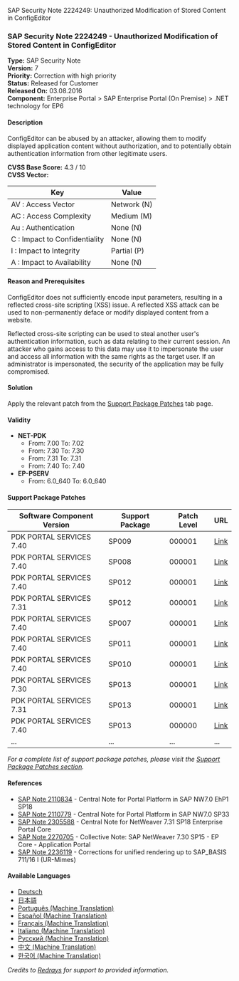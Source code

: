 SAP Security Note 2224249: Unauthorized Modification of Stored Content in ConfigEditor

### SAP Security Note 2224249 - Unauthorized Modification of Stored Content in ConfigEditor

**Type:** SAP Security Note  
**Version:** 7  
**Priority:** Correction with high priority  
**Status:** Released for Customer  
**Released On:** 03.08.2016  
**Component:** Enterprise Portal > SAP Enterprise Portal (On Premise) > .NET technology for EP6

#### Description

ConfigEditor can be abused by an attacker, allowing them to modify displayed application content without authorization, and to potentially obtain authentication information from other legitimate users.

**CVSS Base Score:** 4.3 / 10  
**CVSS Vector:**

| Key                                       | Value          |
|-------------------------------------------|----------------|
| AV : Access Vector                        | Network (N)    |
| AC : Access Complexity                    | Medium (M)     |
| Au : Authentication                       | None (N)       |
| C : Impact to Confidentiality             | None (N)       |
| I : Impact to Integrity                   | Partial (P)    |
| A : Impact to Availability                | None (N)       |

#### Reason and Prerequisites

ConfigEditor does not sufficiently encode input parameters, resulting in a reflected cross-site scripting (XSS) issue. A reflected XSS attack can be used to non-permanently deface or modify displayed content from a website.

Reflected cross-site scripting can be used to steal another user's authentication information, such as data relating to their current session. An attacker who gains access to this data may use it to impersonate the user and access all information with the same rights as the target user. If an administrator is impersonated, the security of the application may be fully compromised.

#### Solution

Apply the relevant patch from the [Support Package Patches](https://me.sap.com/sap/support/swdc/notes?cvnr=67838200100200019831&support_package=SP009&patch_level=000001) tab page.

#### Validity

- **NET-PDK**
  - From: 7.00 To: 7.02
  - From: 7.30 To: 7.30
  - From: 7.31 To: 7.31
  - From: 7.40 To: 7.40
- **EP-PSERV**
  - From: 6.0_640 To: 6.0_640

#### Support Package Patches

| Software Component Version           | Support Package | Patch Level | URL                                                                                                           |
|--------------------------------------|-----------------|-------------|---------------------------------------------------------------------------------------------------------------|
| PDK PORTAL SERVICES 7.40              | SP009           | 000001      | [Link](https://notesdownloads.sap.com/note/0040000018177282017)                                              |
| PDK PORTAL SERVICES 7.40              | SP008           | 000001      | [Link](https://me.sap.com/sap/support/swdc/notes?cvnr=67838200100200019831&support_package=SP008&patch_level=000001)  |
| PDK PORTAL SERVICES 7.40              | SP012           | 000001      | [Link](https://me.sap.com/sap/support/swdc/notes?cvnr=67838200100200019831&support_package=SP012&patch_level=000001)  |
| PDK PORTAL SERVICES 7.31              | SP012           | 000001      | [Link](https://me.sap.com/sap/support/swdc/notes?cvnr=01200615320200017821&support_package=SP012&patch_level=000001)  |
| PDK PORTAL SERVICES 7.40              | SP007           | 000001      | [Link](https://me.sap.com/sap/support/swdc/notes?cvnr=67838200100200019831&support_package=SP007&patch_level=000001)  |
| PDK PORTAL SERVICES 7.40              | SP011           | 000001      | [Link](https://me.sap.com/sap/support/swdc/notes?cvnr=67838200100200019831&support_package=SP011&patch_level=000001)  |
| PDK PORTAL SERVICES 7.40              | SP010           | 000001      | [Link](https://me.sap.com/sap/support/swdc/notes?cvnr=67838200100200019831&support_package=SP010&patch_level=000001)  |
| PDK PORTAL SERVICES 7.30              | SP013           | 000001      | [Link](https://me.sap.com/sap/support/swdc/notes?cvnr=01200615320200015127&support_package=SP013&patch_level=000001)  |
| PDK PORTAL SERVICES 7.31              | SP013           | 000001      | [Link](https://me.sap.com/sap/support/swdc/notes?cvnr=01200615320200017821&support_package=SP013&patch_level=000001)  |
| PDK PORTAL SERVICES 7.40              | SP013           | 000000      | [Link](https://me.sap.com/sap/support/swdc/notes?cvnr=67838200100200019831&support_package=SP013&patch_level=000000)  |
| ...                                  | ...             | ...         | ...                                                                                                           |

*For a complete list of support package patches, please visit the [Support Package Patches section](https://me.sap.com/sap/support/swdc/notes?cvnr=67838200100200019831&support_package=SP009&patch_level=000001).*

#### References

- [SAP Note 2110834](https://me.sap.com/notes/2110834) - Central Note for Portal Platform in SAP NW7.0 EhP1 SP18
- [SAP Note 2110779](https://me.sap.com/notes/2110779) - Central Note for Portal Platform in SAP NW7.0 SP33
- [SAP Note 2305588](https://me.sap.com/notes/2305588) - Central Note for NetWeaver 7.31 SP18 Enterprise Portal Core
- [SAP Note 2270705](https://me.sap.com/notes/2270705) - Collective Note: SAP NetWeaver 7.30 SP15 - EP Core - Application Portal
- [SAP Note 2236119](https://me.sap.com/notes/2236119) - Corrections for unified rendering up to SAP_BASIS 711/16 I (UR-Mimes)

#### Available Languages

- [Deutsch](https://me.sap.com/notes/0002224249/D)
- [日本語](https://me.sap.com/notes/0002224249/J)
- [Português (Machine Translation)](https://me.sap.com/notes/0002224249/P)
- [Español (Machine Translation)](https://me.sap.com/notes/0002224249/S)
- [Français (Machine Translation)](https://me.sap.com/notes/0002224249/F)
- [Italiano (Machine Translation)](https://me.sap.com/notes/0002224249/I)
- [Русский (Machine Translation)](https://me.sap.com/notes/0002224249/R)
- [中文 (Machine Translation)](https://me.sap.com/notes/0002224249/1)
- [한국어 (Machine Translation)](https://me.sap.com/notes/0002224249/3)

*Credits to [Redrays](https://redrays.io) for support to provided information.*
